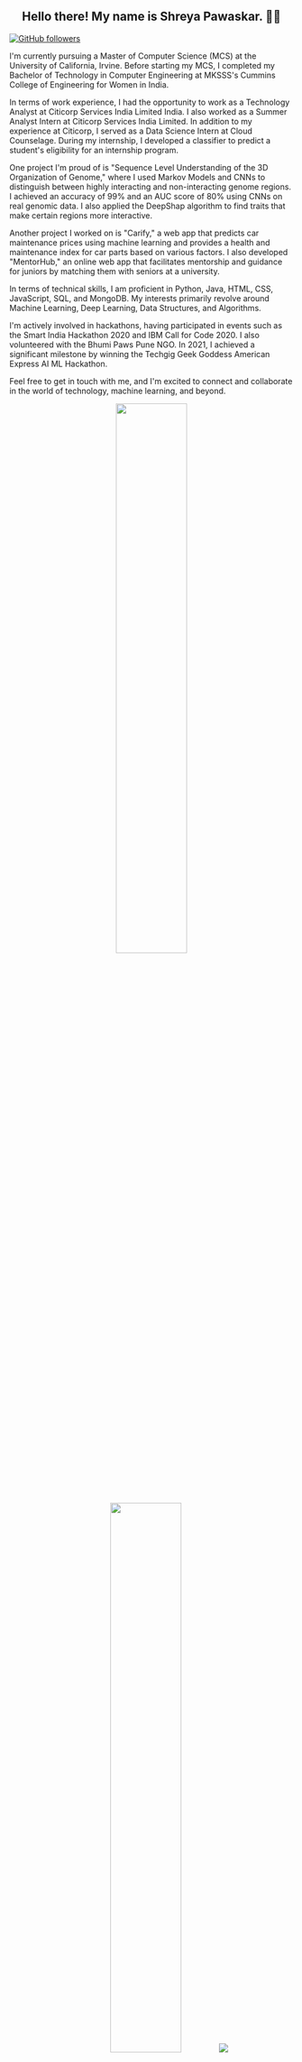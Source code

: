 <h2 align="center">Hello there! My name is Shreya Pawaskar. 👋🤓</h2>


[![GitHub followers](https://img.shields.io/github/followers/shraiyya.svg?style=social&label=Follow)](https://github.com/shraiyya?tab=followers)


<p align="left">
I'm currently pursuing a Master of Computer Science (MCS) at the University of California, Irvine. Before starting my MCS, I completed my Bachelor of Technology in Computer Engineering at MKSSS's Cummins College of Engineering for Women in India.

In terms of work experience, I had the opportunity to work as a Technology Analyst at Citicorp Services India Limited India.
I also worked as a Summer Analyst Intern at Citicorp Services India Limited. In addition to my experience at Citicorp, I served as a Data Science Intern at Cloud Counselage. During my internship, I developed a classifier to predict a student's eligibility for an internship program.

One project I'm proud of is "Sequence Level Understanding of the 3D Organization of Genome," where I used Markov Models and CNNs to distinguish between highly interacting and non-interacting genome regions. I achieved an accuracy of 99% and an AUC score of 80% using CNNs on real genomic data. I also applied the DeepShap algorithm to find traits that make certain regions more interactive.

Another project I worked on is "Carify," a web app that predicts car maintenance prices using machine learning and provides a health and maintenance index for car parts based on various factors. I also developed "MentorHub," an online web app that facilitates mentorship and guidance for juniors by matching them with seniors at a university.

In terms of technical skills, I am proficient in Python, Java, HTML, CSS, JavaScript, SQL, and MongoDB. My interests primarily revolve around Machine Learning, Deep Learning, Data Structures, and Algorithms.

I'm actively involved in hackathons, having participated in events such as the Smart India Hackathon 2020 and IBM Call for Code 2020. I also volunteered with the Bhumi Paws Pune NGO. In 2021, I achieved a significant milestone by winning the Techgig Geek Goddess American Express AI ML Hackathon.

Feel free to get in touch with me, and I'm excited to connect and collaborate in the world of technology, machine learning, and beyond.

</p>


<p align="center">
  <img height="50%" width="auto" src ="https://github-readme-stats.vercel.app/api?username=shraiyya&show_icons=true&count_private=true&theme=darcula&hide_border=true&hide=issues,contribs&bg_color=00000000">
  <img height="50%" width="auto" src ="https://github-readme-stats.vercel.app/api/top-langs/?username=shraiyya&layout=compact&hide_border=true&theme=darcula&bg_color=00000000&langs_count=6&hide=jupyter%20notebook,tex,css,php">
  <img src ="https://github-readme-streak-stats.herokuapp.com?user=shraiyya&theme=darcula&hide_border=true&background=FFFFFF00">
  <br>
  <br>
  <a href="https://www.buymeacoffee.com/shraiyya"> <img align="center" src="https://cdn.buymeacoffee.com/buttons/v2/default-orange.png" height="50" width="210" alt="shraiyya" /></a>
</p>

<!-- <p align="center">
  <img align="left" src ="https://github-readme-stats.vercel.app/api/pin/?username=shraiyya&repo=ytdx">
  <img align="right" src ="https://github-readme-stats.vercel.app/api/pin/?username=shraiyya&repo=pixel-weather">
</p> -->

<h2>📫 How to reach me:</h2>

<a href="mailto:pawaskas@uci.edu">![pawaskas@uci.edu](https://img.shields.io/badge/Gmail-D14836?style=for-the-badge&logo=gmail&logoColor=white)</a> 
 <a href="https://www.linkedin.com/in/shreya-pawaskar/">![LinkedIn](https://img.shields.io/badge/LinkedIn-0077B5?style=for-the-badge&logo=linkedin&logoColor=white)</a>
  <a href="https://www.instagram.com/shraiyya/">![Instagram](https://img.shields.io/badge/Instagram-e4405f?style=for-the-badge&logo=linkedin&logoColor=white)</a>

  Show ❤️ by starring repositories you find good! 


<!--
**shraiyya/shraiyya** is a ✨ _special_ ✨ repository because its `README.md` (this file) appears on your GitHub profile.

Here are some ideas to get you started:

- 🔭 I’m currently working on ...
- 🌱 I’m currently learning ...
- 👯 I’m looking to collaborate on ...
- 🤔 I’m looking for help with ...
- 💬 Ask me about ...
- 📫 How to reach me: ...
- 😄 Pronouns: ...
- ⚡ Fun fact: ...
-->
